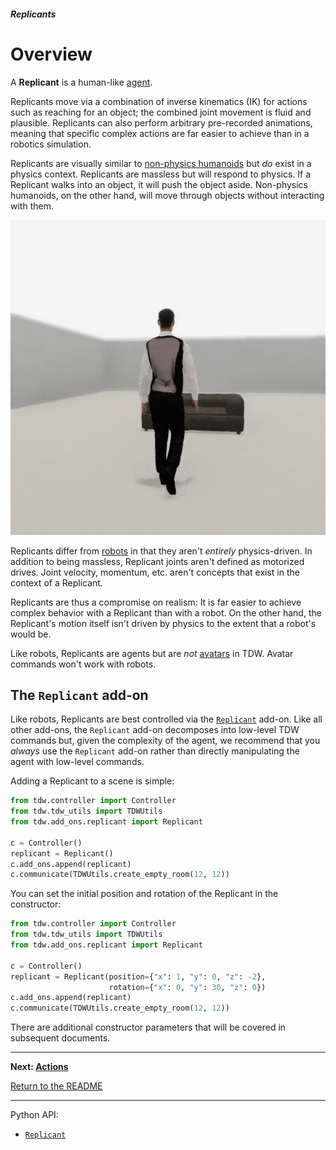 ##### Replicants

# Overview

A **Replicant** is a human-like [agent](../agents/overview.md).

Replicants move via a combination of inverse kinematics (IK) for actions such as reaching for an object; the combined joint movement is fluid and plausible. Replicants can also perform arbitrary pre-recorded animations, meaning that specific complex actions are far easier to achieve than in a robotics simulation.

Replicants are visually similar to [non-physics humanoids](../non_physics_humanoids/overview.md) but *do* exist in a physics context. Replicants are massless but will respond to physics. If a Replicant walks into an object, it will push the object aside. Non-physics humanoids, on the other hand, will move through objects without interacting with them.

![](images/crash.gif)

Replicants differ from [robots](../robots/overview.md) in that they aren't *entirely* physics-driven. In addition  to being massless, Replicant joints aren't defined as motorized drives. Joint velocity, momentum, etc. aren't concepts that exist in the context of a Replicant.

Replicants are thus a compromise on realism: It is far easier to achieve complex behavior with a Replicant than with a robot. On the other hand, the Replicant's motion itself isn't driven by physics to the extent that a robot's would be.

Like robots, Replicants are agents but are *not* [avatars](../core_concepts/avatars.md) in TDW. Avatar commands won't work with robots.

## The `Replicant` add-on

Like robots, Replicants are best controlled via the [`Replicant`](../../python/add_ons/replicant.md) add-on. Like all other add-ons, the `Replicant` add-on decomposes into low-level TDW commands but, given the complexity of the agent, we recommend that you *always* use the `Replicant` add-on rather than directly manipulating the agent with low-level commands.

Adding a Replicant to a scene is simple:

```python
from tdw.controller import Controller
from tdw.tdw_utils import TDWUtils
from tdw.add_ons.replicant import Replicant

c = Controller()
replicant = Replicant()
c.add_ons.append(replicant)
c.communicate(TDWUtils.create_empty_room(12, 12))
```

You can set the initial position and rotation of the Replicant in the constructor:

```python
from tdw.controller import Controller
from tdw.tdw_utils import TDWUtils
from tdw.add_ons.replicant import Replicant

c = Controller()
replicant = Replicant(position={"x": 1, "y": 0, "z": -2},
                      rotation={"x": 0, "y": 30, "z": 0})
c.add_ons.append(replicant)
c.communicate(TDWUtils.create_empty_room(12, 12))
```

There are additional constructor parameters that will be covered in subsequent documents.

***

**Next: [Actions](actions.md)**

[Return to the README](../../../README.md)

***

Python API:

- [`Replicant`](../../python/add_ons/replicant.md)